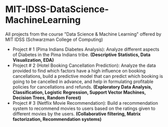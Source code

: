 # MIT-IDSS-DataScience-MachineLearning
All projects from the course "Data Science &amp; Machine Learning" offered by MIT IDSS (Schwarzman College of Computing)

- Project # 1 (Pima Indians Diabetes Analysis): Analyze different aspects of Diabetes in the Pima Indians tribe. **(Descriptive Statistics, Data Visualization, EDA)**
- Project # 2 (Hotel Booking Cancellation Prediction): Analyze the data provided to find which factors have a high influence on booking cancellations, build a predictive model that can predict which booking is going to be cancelled in advance, and help in formulating profitable policies for cancellations and refunds. **(Exploratory Data Analysis, Classification, Logistic Regression, Support Vector Machines, Decision Trees, Random Forest)**
- Project # 3 (Netflix Movie Recommendation): Build a recommendation system to recommend movies to users based on the ratings given to different movies by the users. **(Collaborative filtering, Matrix factorization, Recommendation systems)**
